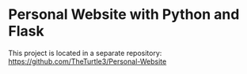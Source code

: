# Personal Website with Python and Flask

This project is located in a separate repository: https://github.com/TheTurtle3/Personal-Website